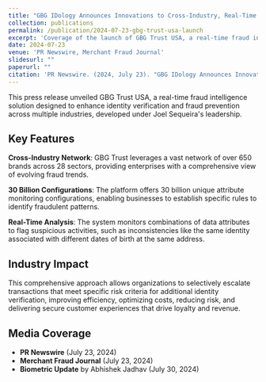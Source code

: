 ```yaml
---
title: "GBG IDology Announces Innovations to Cross-Industry, Real-Time Fraud Intelligence Solution; Introducing GBG Trust in the U.S. Market"
collection: publications
permalink: /publication/2024-07-23-gbg-trust-usa-launch
excerpt: 'Coverage of the launch of GBG Trust USA, a real-time fraud intelligence solution designed to enhance Know Your Customer (KYC) processes across multiple industries.'
date: 2024-07-23
venue: 'PR Newswire, Merchant Fraud Journal'
slidesurl: ""
paperurl: ""
citation: 'PR Newswire. (2024, July 23). "GBG IDology Announces Innovations to Cross-Industry, Real-Time Fraud Intelligence Solution." <i>PR Newswire</i>.'
---
```


This press release unveiled GBG Trust USA, a real-time fraud intelligence solution designed to enhance identity verification and fraud prevention across multiple industries, developed under Joel Sequeira's leadership.

## Key Features

**Cross-Industry Network**: GBG Trust leverages a vast network of over 650 brands across 28 sectors, providing enterprises with a comprehensive view of evolving fraud trends.

**30 Billion Configurations**: The platform offers 30 billion unique attribute monitoring configurations, enabling businesses to establish specific rules to identify fraudulent patterns.

**Real-Time Analysis**: The system monitors combinations of data attributes to flag suspicious activities, such as inconsistencies like the same identity associated with different dates of birth at the same address.

## Industry Impact

This comprehensive approach allows organizations to selectively escalate transactions that meet specific risk criteria for additional identity verification, improving efficiency, optimizing costs, reducing risk, and delivering secure customer experiences that drive loyalty and revenue.

## Media Coverage

- **PR Newswire** (July 23, 2024)
- **Merchant Fraud Journal** (July 23, 2024)  
- **Biometric Update** by Abhishek Jadhav (July 30, 2024)